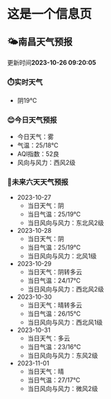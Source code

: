 # 这是一个信息页 
## 🌤️**南昌**天气预报
更新时间**2023-10-26 09:20:05**
### ⏱️实时天气
- 阴19℃
### 😊今日天气预报
- 今日天气：雾
- 气温：25/18℃
- AQI指数：52良
- 风向与风力：西风2级
### 🤩未来六天天气预报
- 2023-10-27
  - 当日天气：阴
  - 当日气温：25/19℃
  - 当日风向与风力：东北风2级
- 2023-10-28
  - 当日天气：阴
  - 当日气温：25/19℃
  - 当日风向与风力：北风1级
- 2023-10-29
  - 当日天气：阴转多云
  - 当日气温：24/17℃
  - 当日风向与风力：西北风2级
- 2023-10-30
  - 当日天气：晴转多云
  - 当日气温：26/15℃
  - 当日风向与风力：西北风1级
- 2023-10-31
  - 当日天气：多云
  - 当日气温：23/16℃
  - 当日风向与风力：东风2级
- 2023-11-01
  - 当日天气：晴
  - 当日气温：27/17℃
  - 当日风向与风力：微风2级

